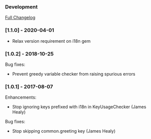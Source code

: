### Development
[Full Changelog](https://github.com/conversation/i18n-hygiene/compare/v1.0.0...master)

### [1.1.0] - 2020-04-01

* Relax version requirement on i18n gem

### [1.0.2] - 2018-10-25

Bug fixes:

* Prevent greedy variable checker from raising spurious errors

### [1.0.1] - 2017-08-07

Enhancements:

* Stop ignoring keys prefixed with i18n in KeyUsageChecker (James Healy)

Bug fixes:

* Stop skipping common.greeting key (James Healy)
